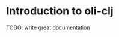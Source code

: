 # Introduction to oli-clj

TODO: write [great documentation](http://jacobian.org/writing/what-to-write/)
